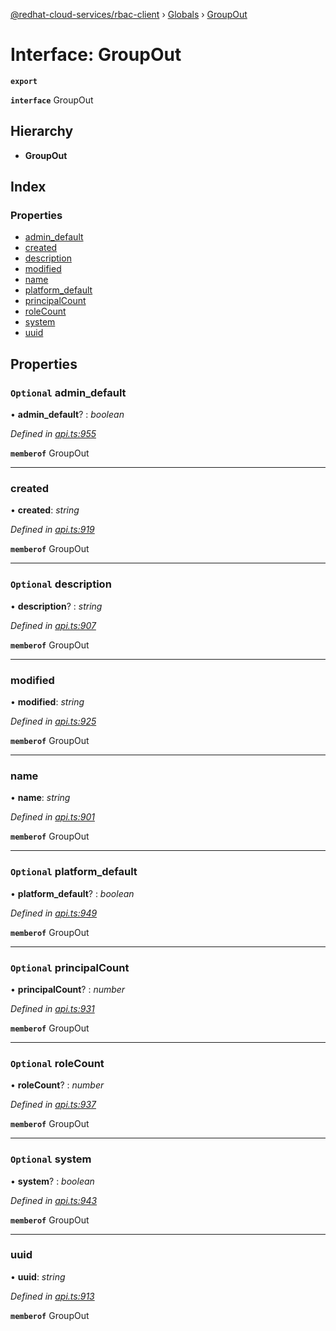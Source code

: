 [@redhat-cloud-services/rbac-client](../README.md) › [Globals](../globals.md) › [GroupOut](groupout.md)

# Interface: GroupOut

**`export`** 

**`interface`** GroupOut

## Hierarchy

* **GroupOut**

## Index

### Properties

* [admin_default](groupout.md#optional-admin_default)
* [created](groupout.md#created)
* [description](groupout.md#optional-description)
* [modified](groupout.md#modified)
* [name](groupout.md#name)
* [platform_default](groupout.md#optional-platform_default)
* [principalCount](groupout.md#optional-principalcount)
* [roleCount](groupout.md#optional-rolecount)
* [system](groupout.md#optional-system)
* [uuid](groupout.md#uuid)

## Properties

### `Optional` admin_default

• **admin_default**? : *boolean*

*Defined in [api.ts:955](https://github.com/RedHatInsights/javascript-clients/blob/master/packages/rbac/api.ts#L955)*

**`memberof`** GroupOut

___

###  created

• **created**: *string*

*Defined in [api.ts:919](https://github.com/RedHatInsights/javascript-clients/blob/master/packages/rbac/api.ts#L919)*

**`memberof`** GroupOut

___

### `Optional` description

• **description**? : *string*

*Defined in [api.ts:907](https://github.com/RedHatInsights/javascript-clients/blob/master/packages/rbac/api.ts#L907)*

**`memberof`** GroupOut

___

###  modified

• **modified**: *string*

*Defined in [api.ts:925](https://github.com/RedHatInsights/javascript-clients/blob/master/packages/rbac/api.ts#L925)*

**`memberof`** GroupOut

___

###  name

• **name**: *string*

*Defined in [api.ts:901](https://github.com/RedHatInsights/javascript-clients/blob/master/packages/rbac/api.ts#L901)*

**`memberof`** GroupOut

___

### `Optional` platform_default

• **platform_default**? : *boolean*

*Defined in [api.ts:949](https://github.com/RedHatInsights/javascript-clients/blob/master/packages/rbac/api.ts#L949)*

**`memberof`** GroupOut

___

### `Optional` principalCount

• **principalCount**? : *number*

*Defined in [api.ts:931](https://github.com/RedHatInsights/javascript-clients/blob/master/packages/rbac/api.ts#L931)*

**`memberof`** GroupOut

___

### `Optional` roleCount

• **roleCount**? : *number*

*Defined in [api.ts:937](https://github.com/RedHatInsights/javascript-clients/blob/master/packages/rbac/api.ts#L937)*

**`memberof`** GroupOut

___

### `Optional` system

• **system**? : *boolean*

*Defined in [api.ts:943](https://github.com/RedHatInsights/javascript-clients/blob/master/packages/rbac/api.ts#L943)*

**`memberof`** GroupOut

___

###  uuid

• **uuid**: *string*

*Defined in [api.ts:913](https://github.com/RedHatInsights/javascript-clients/blob/master/packages/rbac/api.ts#L913)*

**`memberof`** GroupOut
